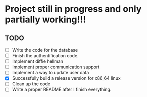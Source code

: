# Project still in progress and only partially working!!!

## TODO

- [ ] Write the code for the database
- [ ] Finish the authentification code.
- [ ] Implement diffie hellman
- [ ] Implement proper communication support
- [ ] Implement a way to update user data
- [x] Successfully build a release version for x86_64 linux
- [ ] Clean up the code
- [ ] Write a proper README after I finish everything.
